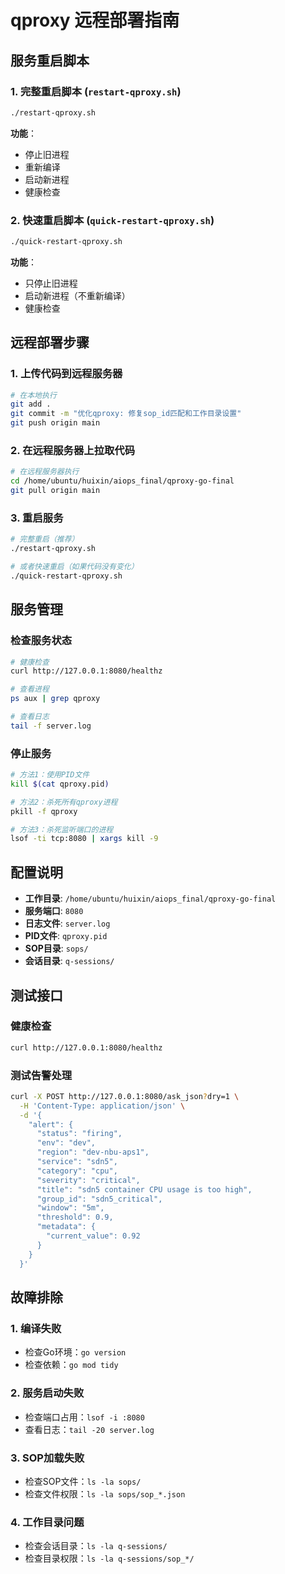 # qproxy 远程部署指南

## 服务重启脚本

### 1. 完整重启脚本 (`restart-qproxy.sh`)
```bash
./restart-qproxy.sh
```
**功能**：
- 停止旧进程
- 重新编译
- 启动新进程
- 健康检查

### 2. 快速重启脚本 (`quick-restart-qproxy.sh`)
```bash
./quick-restart-qproxy.sh
```
**功能**：
- 只停止旧进程
- 启动新进程（不重新编译）
- 健康检查

## 远程部署步骤

### 1. 上传代码到远程服务器
```bash
# 在本地执行
git add .
git commit -m "优化qproxy: 修复sop_id匹配和工作目录设置"
git push origin main
```

### 2. 在远程服务器上拉取代码
```bash
# 在远程服务器执行
cd /home/ubuntu/huixin/aiops_final/qproxy-go-final
git pull origin main
```

### 3. 重启服务
```bash
# 完整重启（推荐）
./restart-qproxy.sh

# 或者快速重启（如果代码没有变化）
./quick-restart-qproxy.sh
```

## 服务管理

### 检查服务状态
```bash
# 健康检查
curl http://127.0.0.1:8080/healthz

# 查看进程
ps aux | grep qproxy

# 查看日志
tail -f server.log
```

### 停止服务
```bash
# 方法1：使用PID文件
kill $(cat qproxy.pid)

# 方法2：杀死所有qproxy进程
pkill -f qproxy

# 方法3：杀死监听端口的进程
lsof -ti tcp:8080 | xargs kill -9
```

## 配置说明

- **工作目录**: `/home/ubuntu/huixin/aiops_final/qproxy-go-final`
- **服务端口**: `8080`
- **日志文件**: `server.log`
- **PID文件**: `qproxy.pid`
- **SOP目录**: `sops/`
- **会话目录**: `q-sessions/`

## 测试接口

### 健康检查
```bash
curl http://127.0.0.1:8080/healthz
```

### 测试告警处理
```bash
curl -X POST http://127.0.0.1:8080/ask_json?dry=1 \
  -H 'Content-Type: application/json' \
  -d '{
    "alert": {
      "status": "firing",
      "env": "dev",
      "region": "dev-nbu-aps1",
      "service": "sdn5",
      "category": "cpu",
      "severity": "critical",
      "title": "sdn5 container CPU usage is too high",
      "group_id": "sdn5_critical",
      "window": "5m",
      "threshold": 0.9,
      "metadata": {
        "current_value": 0.92
      }
    }
  }'
```

## 故障排除

### 1. 编译失败
- 检查Go环境：`go version`
- 检查依赖：`go mod tidy`

### 2. 服务启动失败
- 检查端口占用：`lsof -i :8080`
- 查看日志：`tail -20 server.log`

### 3. SOP加载失败
- 检查SOP文件：`ls -la sops/`
- 检查文件权限：`ls -la sops/sop_*.json`

### 4. 工作目录问题
- 检查会话目录：`ls -la q-sessions/`
- 检查目录权限：`ls -la q-sessions/sop_*/`
